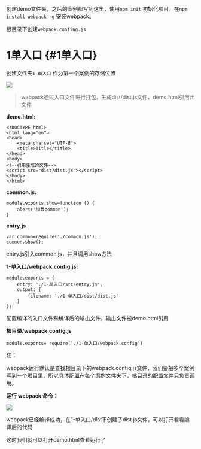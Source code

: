 创建demo文件夹，之后的案例都写到这里，使用`npm init`    初始化项目，在`npm install webpack -g`   安装webpack。

根目录下创建`webpack.confing.js`

# 1单入口 {#1单入口}

创建文件夹`1-单入口`    作为第一个案例的存储位置

![](/assets/QQ截图20170726105134.png)

> webpack通过入口文件进行打包，生成dist/dist.js文件，demo.html引用此文件

**demo.html:**

```
<!DOCTYPE html>
<html lang="en">
<head>
    <meta charset="UTF-8">
    <title>Title</title>
</head>
<body>
<!--引用生成的文件-->
<script src="dist/dist.js"></script>
</body>
</html>
```

**common.js:**

```
module.exports.show=function () {
    alert('加载common');
}
```

**entry.js**

```
var common=require('./common.js');
common.show();
```

entry.js引入common.js，并且调用show方法

**1-单入口/webpack.config.js:**

```
module.exports = {
    entry: './1-单入口/src/entry.js',
    output: {
        filename: './1-单入口/dist/dist.js'
    }
};
```

配置编译的入口文件和编译后的输出文件，输出文件被demo.html引用

**根目录/webpack.config.js**

```
module.exports= require('./1-单入口/webpack.config')
```

**注：**

webpack运行默认是查找根目录下的webpack.config.js文件，我们要把多个案例写到一个项目里，所以具体配置在每个案例文件夹下，根目录的配置文件只负责调用。

**运行 webpack 命令：**

![](/assets/QQ截图20170726110240.png)

webpack已经编译成功，在1-单入口/dist下创建了dist.js文件，可以打开看看编译后的代码

这时我们就可以打开demo.html查看运行了

